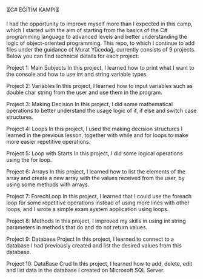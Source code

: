 ⏳C# EĞİTİM KAMPI⏳
                                                 
I had the opportunity to improve myself more than I expected in this camp, which I started with the aim of starting from the basics of the C# programming language to advanced levels and better understanding the logic of object-oriented programming. This repo, to which I continue to add files under the guidance of Murat Yücedağ, currently consists of 9 projects. Below you can find technical details for each project:

Project 1: Main Subjects
In this project, I learned how to print what I want to the console and how to use int and string variable types.

Project 2: Variables
In this project, I learned how to input variables such as double char string from the user and use them in the program.

Project 3: Making Decision
In this project, I did some mathematical operations to better understand the usage logic of if, if else and switch case structures.

Project 4: Loops
In this project, I used the making decision structures I learned in the previous lesson, together with while and for loops to make more easier repetitive operations.

Project 5: Loop with Starts
In this project, I did some logical operations using the for loop.

Project 6: Arrays
In this project, I learned how to list the elements of the array and create a new array with the values ​​received from the user, by using some methods with arrays.

Project 7: ForechLoop
In this project, I learned that I could use the foreach loop for some repetitive operations instead of using more lines with other loops, and I wrote a simple exam system application using loops.

Project 8: Methods
In this project, I improved my skills in using int string parameters in methods that do and do not return values.

Project 9: Database Project 
In this project, I learned to connect to a database I had previously created and list the desired values ​​from this database.

Project 10: DataBase Crud
In this project, I learned how to add, delete, edit and list data in the database I created on Microsoft SQL Server.


